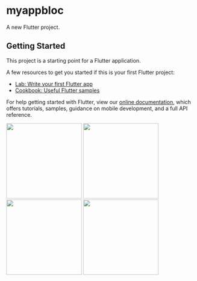# myappbloc

A new Flutter project.

## Getting Started

This project is a starting point for a Flutter application.

A few resources to get you started if this is your first Flutter project:

- [Lab: Write your first Flutter app](https://flutter.dev/docs/get-started/codelab)
- [Cookbook: Useful Flutter samples](https://flutter.dev/docs/cookbook)

For help getting started with Flutter, view our
[online documentation](https://flutter.dev/docs), which offers tutorials,
samples, guidance on mobile development, and a full API reference.

<img src="https://user-images.githubusercontent.com/18073700/63814637-2f722d80-c8f7-11e9-971b-05ca954983f9.jpeg" width="200"/>
<img src="https://user-images.githubusercontent.com/18073700/63814643-326d1e00-c8f7-11e9-86f1-5b7afd5d1abf.jpeg" width="200"/>
<img src="https://user-images.githubusercontent.com/18073700/63814649-3731d200-c8f7-11e9-9cb5-e6f11a81b9ad.jpeg" width="200"/>
<img src="https://user-images.githubusercontent.com/18073700/63814647-34cf7800-c8f7-11e9-85f0-8c9b6d1ee451.jpeg" width="200"/>
